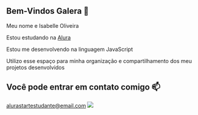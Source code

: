 ## Bem-Vindos Galera 💙
Meu nome e Isabelle Oliveira

Estou estudando na  [Alura](https://alura.com.br)

Estou me desenvolvendo na linguagem JavaScript

Utilizo esse espaço para minha organização e compartilhamento dos meu projetos desenvolvidos

## Você pode entrar em contato comigo 📫
alurastartestudante@email.com
![](https://media1.tenor.com/m/hzFHhdvD3lAAAAAd/gato-joia.gif)
